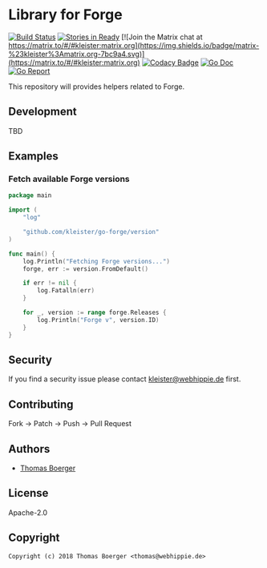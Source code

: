# Library for Forge

[![Build Status](http://drone.kleister.tech/api/badges/kleister/go-forge/status.svg)](http://drone.kleister.tech/kleister/go-forge)
[![Stories in Ready](https://badge.waffle.io/kleister/kleister-api.svg?label=ready&title=Ready)](http://waffle.io/kleister/kleister-api)
[![Join the Matrix chat at https://matrix.to/#/#kleister:matrix.org](https://img.shields.io/badge/matrix-%23kleister%3Amatrix.org-7bc9a4.svg)](https://matrix.to/#/#kleister:matrix.org)
[![Codacy Badge](https://api.codacy.com/project/badge/Grade/e96f91f1bce14e049a3d3db93baa4683)](https://www.codacy.com/app/kleister/go-forge?utm_source=github.com&amp;utm_medium=referral&amp;utm_content=kleister/go-forge&amp;utm_campaign=Badge_Grade)
[![Go Doc](https://godoc.org/github.com/kleister/go-forge?status.svg)](http://godoc.org/github.com/kleister/go-forge)
[![Go Report](http://goreportcard.com/badge/github.com/kleister/go-forge)](http://goreportcard.com/report/github.com/kleister/go-forge)

This repository will provides helpers related to Forge.


## Development

TBD


## Examples

### Fetch available Forge versions

[embedmd]:# (examples/versions/main.go go)
```go
package main

import (
	"log"

	"github.com/kleister/go-forge/version"
)

func main() {
	log.Println("Fetching Forge versions...")
	forge, err := version.FromDefault()

	if err != nil {
		log.Fatalln(err)
	}

	for _, version := range forge.Releases {
		log.Println("Forge v", version.ID)
	}
}
```


## Security

If you find a security issue please contact kleister@webhippie.de first.


## Contributing

Fork -> Patch -> Push -> Pull Request


## Authors

* [Thomas Boerger](https://github.com/tboerger)


## License

Apache-2.0


## Copyright

```
Copyright (c) 2018 Thomas Boerger <thomas@webhippie.de>
```
